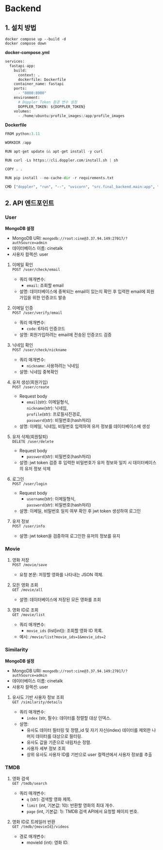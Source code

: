 # Backend
## 1. 설치 방법
```
docker compose up --build -d
docker compose down 
```

**docker-compose.yml**
```python
services:
  fastapi-app:
    build:
      context: .
      dockerfile: Dockerfile
    container_name: fastapi
    ports:
      - "8000:8000"
    environment:
      # Doppler Token 환경 변수 설정
      DOPPLER_TOKEN: ${DOPPLER_TOKEN}
    volumes:
      - /home/ubuntu/profile_images:/app/profile_images
```

**Dockerfile**
```python
FROM python:3.11

WORKDIR /app

RUN apt-get update && apt-get install -y curl

RUN curl -Ls https://cli.doppler.com/install.sh | sh

COPY . .

RUN pip install --no-cache-dir -r requirements.txt

CMD ["doppler", "run", "--", "uvicorn", "src.final_backend.main:app", "--host", "0.0.0.0", "--port", "8000"]
```

## 2. API 엔드포인트
### User
**MongoDB 설정**

- MongoDB URI: `mongodb://root:cine@3.37.94.149:27017/?authSource=admin`
- 데이터베이스 이름: cinetalk
- 사용자 컬렉션: user

1. 이메일 확인<br>
   `POST /user/check/email`

    - 쿼리 매개변수:
      - `email`: 조회할 email
    - 설명: 데이터베이스에 중복되는 email이 있는지 확인 후
            입력한 email에 회원가입을 위한 인증코드 발송

2. 이메일 인증<br>
    `POST /user/verify/email`

    - 쿼리 매개변수:
      - `code`: 6자리 인증코드
    - 설명: 회원가입하려는 email에 전송된 인증코드 검증

3. 닉네임 확인<br>
    `POST /user/check/nickname`

    - 쿼리 매개변수:
      - `nickname`: 사용하려는 닉네임
    - 설명: 닉네임 중복확인
  
4. 유저 생성(회원가입)<br>
    `POST /user/create`

      - Request body
        - `email`(str): 이메일형식,<br>
          `nickname`(str): 닉네임,<br>
          `profile`(str): 프로필사진경로,<br>
          `password`(str): 비밀번호(hash처리)<br>
      - 설명: 이메일, 닉네임, 비밀번호 입력하여 유저 정보를 데이터베이스에 생성

5. 유저 삭제(회원탈퇴)<br>
    `DELETE /user/delete`

    - Request body
      - `password`(str): 비밀번호(hash처리)
    - 설명: jwt token 검증 후 입력한 비밀번호가 유저 정보와 일치 시 데이터베이스의 유저 정보 삭제
  
6. 로그인<br>
    `POST /user/login`

      - Request body
        - `username`(str): 이메일형식,<br>
          `password`(str): 비밀번호(hash처리)
      - 설명: 이메일, 비밀번호 일치 여부 확인 후 jwt token 생성하여 로그인

7. 유저 정보 <br>
    `POST /user/info`

     - 설명: jwt token을 검증하여 로그인한 유저의 정보를 유지









### Movie 
1. 영화 저장<br>
    `POST /movie/save`

    - 요청 본문: 저장할 영화를 나타내는 JSON 객체.
    
2. 모든 영화 조회<br>
    `GET /movie/all`
    
    - 설명: 데이터베이스에 저장된 모든 영화를 조회

3. 영화 ID로 조회<br>
    `GET /movie/list`

    - 쿼리 매개변수:   
        - `movie_ids` (list[int]): 조회할 영화 ID 목록.
    - 예시: `/movie/list?movie_ids=1&movie_ids=2`

### Similarity 
**MongoDB 설정**

- MongoDB URI: `mongodb://root:cine@3.37.94.149:27017/?authSource=admin`
- 데이터베이스 이름: cinetalk
- 사용자 컬렉션: user

1. 유사도 기반 사용자 정보 조회<br>
    `GET /similarity/details`

    - 쿼리 매개변수: 
        - `index` (str, 필수): 데이터를 정렬할 대상 인덱스.
    - 설명: 
        - 유사도 데이터 필터링 및 정렬_id 및 자기 자신(index) 데이터를 제외한 나머지 데이터를 대상으로 필터링.
        - 유사도 값을 기준으로 내림차순 정렬.
        - 사용자 세부 정보 조회
        - 상위 유사도 사용자 ID를 기반으로 user 컬렉션에서 사용자 정보를 추출

### TMDB 
1. 영화 검색<br>
    `GET /tmdb/search`

    - 쿼리 매개변수:
        - `q` (str): 검색할 영화 제목.
        - `limit` (int, 기본값: 10): 반환할 영화의 최대 개수.
        - `page` (int, 기본값: 1): TMDB 검색 API에서 요청할 페이지 번호.

2. 영화 ID로 트레일러 반환<br>
    `GET /tmdb/{movieId}/videos`
    
    - 경로 매개변수:
        - movieId (int): 영화 ID.
